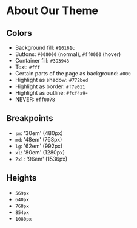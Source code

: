 # About Our Theme

## Colors

- Background fill: `#16161c`
- Buttons: `#008000` (normal), `#ff0000` (hover)
- Container fill: `#393948`
- Text: `#fff`
- Certain parts of the page as background: `#000`
- Highlight as shadow: `#772bed`
- Highlight as border: `#f7e011`
- Highlight as outline: `#fcf4a9`-
- NEVER: `#ff0078`

## Breakpoints

- `sm`: '30em' (480px)
- `md`: '48em' (768px)
- `lg`: '62em' (992px)
- `xl`: '80em' (1280px)
- `2xl`: '96em' (1536px)

## Heights

- `569px`
- `640px`
- `768px`
- `854px`
- `1080px`
